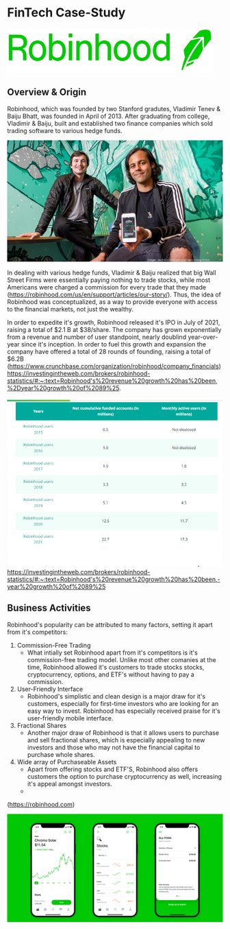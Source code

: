 # FinTech Case-Study

![Logo](Logo.png)

## **Overview & Origin**


Robinhood, which was founded by two Stanford gradutes, Vladimir Tenev & Baiju Bhatt, was founded in April of 2013. After graduating from college, Vladimir & Baiju, built and established two finance companies which sold trading software to various hedge funds.


![Founders](bhattbaijutenevvladimir041017tj-1_750xx7024-3951-0-369.jpg)


In dealing with various hedge funds, Vladimir & Baiju realized that big Wall Street Firms were essentially paying nothing to trade stocks, while most Americans were charged a commission for every trade that they made (https://robinhood.com/us/en/support/articles/our-story/). Thus, the idea of Robinhood was conceptualized, as a way to provide everyone with access to the financial markets, not just the wealthy. 

In order to expedite it's growth, Robinhood released it's IPO in July of 2021, raising a total of $2.1 B at $38/share. The company has grown exponentially from a revenue and number of user standpoint, nearly doublind year-over-year since it's inception. In order to fuel this growth and expansion the company have offered a total of 28 rounds of founding, raising a total of $6.2B (https://www.crunchbase.com/organization/robinhood/company_financials)
https://investingintheweb.com/brokers/robinhood-statistics/#:~:text=Robinhood's%20revenue%20growth%20has%20been,%2Dyear%20growth%20of%2089%25.

![Users](Users.png)
https://investingintheweb.com/brokers/robinhood-statistics/#:~:text=Robinhood's%20revenue%20growth%20has%20been,-year%20growth%20of%2089%25

## **Business Activities**

Robinhood's popularity can be attributed to many factors, setting it apart from it's competitors:

1) Commission-Free Trading
	- What intially set Robinhood apart from it's competitors is it's commission-free trading 	model. Unlike most other comanies at the time, Robinhood allowed it's customers to 	trade stocks stocks, cryptocurrency, options, and ETF's without having to pay a 	commission.
2) User-Friendly Interface
	- Robinhood's simplistic and clean design is a major draw for it's customers, especially 	for first-time investors who are looking for an easy way to invest. Robinhood has 	especially received praise for it's user-friendly mobile interface.
3) Fractional Shares
	- Another major draw of Robinhood is that it allows users to purchase and sell 	fractional shares, which is especially appealing to new investors and those who may not 	have the financial capital to purchase whole shares.
4) Wide array of Purchaseable Assets
	- Apart from offering stocks and ETF'S, Robinhood also offers customers the option to 	purchase cryptocurrency as well, increasing it's appeal amongst investors.
	- 
(https://robinhood.com)

![Interface](Interface.png)




